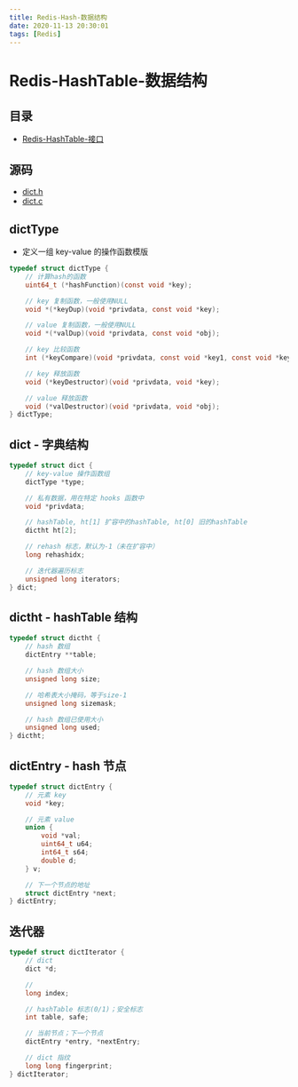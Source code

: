 ```yaml
---
title: Redis-Hash-数据结构
date: 2020-11-13 20:30:01
tags: [Redis]
---
```


# Redis-HashTable-数据结构

## 目录

- [Redis-HashTable-接口](https://lrtz-v.github.io/2020/11/13/Redis-HashTable-Api/)

## 源码

- [dict.h](https://github.com/redis/redis/blob/unstable/src/dict.h)
- [dict.c](https://github.com/redis/redis/blob/unstable/src/dict.c)

## dictType

- 定义一组 key-value 的操作函数模版

```c
typedef struct dictType {
    // 计算hash的函数
    uint64_t (*hashFunction)(const void *key);

    // key 复制函数，一般使用NULL
    void *(*keyDup)(void *privdata, const void *key);

    // value 复制函数，一般使用NULL
    void *(*valDup)(void *privdata, const void *obj);

    // key 比较函数
    int (*keyCompare)(void *privdata, const void *key1, const void *key2);

    // key 释放函数
    void (*keyDestructor)(void *privdata, void *key);

    // value 释放函数
    void (*valDestructor)(void *privdata, void *obj);
} dictType;
```

## dict - 字典结构

```c
typedef struct dict {
    // key-value 操作函数组
    dictType *type;

    // 私有数据，用在特定 hooks 函数中
    void *privdata;

    // hashTable, ht[1] 扩容中的hashTable, ht[0] 旧的hashTable
    dictht ht[2];

    // rehash 标志，默认为-1（未在扩容中）
    long rehashidx;

    // 迭代器遍历标志
    unsigned long iterators;
} dict;
```

## dictht - hashTable 结构

```c
typedef struct dictht {
    // hash 数组
    dictEntry **table;

    // hash 数组大小
    unsigned long size;

    // 哈希表大小掩码，等于size-1
    unsigned long sizemask;

    // hash 数组已使用大小
    unsigned long used;
} dictht;
```

## dictEntry - hash 节点

```c
typedef struct dictEntry {
    // 元素 key
    void *key;

    // 元素 value
    union {
        void *val;
        uint64_t u64;
        int64_t s64;
        double d;
    } v;

    // 下一个节点的地址
    struct dictEntry *next;
} dictEntry;
```

## 迭代器

```c
typedef struct dictIterator {
    // dict
    dict *d;

    //
    long index;

    // hashTable 标志(0/1)；安全标志
    int table, safe;

    // 当前节点；下一个节点
    dictEntry *entry, *nextEntry;

    // dict 指纹
    long long fingerprint;
} dictIterator;
```

